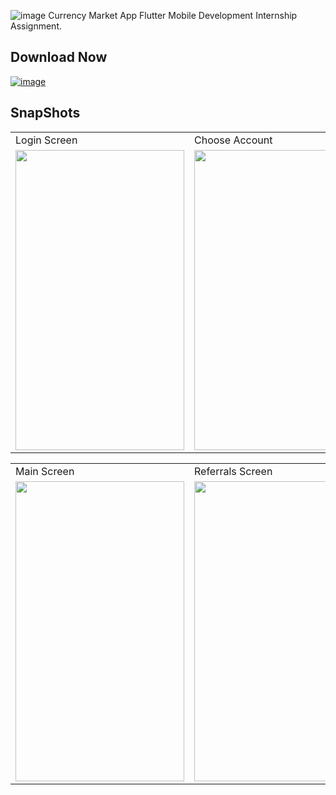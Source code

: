 
![image](https://user-images.githubusercontent.com/68506823/138594353-adb04818-8676-45da-8c8e-be90c5cb173d.png)
  Currency Market App
Flutter Mobile Development Internship Assignment. 

## Download Now
<a href="https://github.com/utgupta27/referral_app/releases/download/0.1/Referral_App_v0.1.apk" target="_blank">![image](https://img.shields.io/badge/Android-3DDC84?style=for-the-badge&logo=android&logoColor=white)</a> 


    

## SnapShots
 <table>
  <tr>
    <td>Login Screen</td>
     <td>Choose Account</td>
  </tr>
  <tr>
    <td><img src="https://user-images.githubusercontent.com/68506823/127751537-08b3becb-f64a-4c79-9308-34d2e9e6ca7d.jpg" width=270 height=480></td>
    <td><img src="https://user-images.githubusercontent.com/68506823/127751542-954104ac-5211-4224-a9ee-00624c9cd55f.jpg" width=270 height=480></td>
  </tr>
 </table>


<table>
  <tr>
    <td>Main Screen</td>
     <td>Referrals Screen</td>
    <td>App Drawer</td>
  </tr>
  <tr>
    <td><img src="https://user-images.githubusercontent.com/68506823/127751016-de57c28b-8fc7-4916-9de0-95cbaf346648.jpg" width=270 height=480></td>
    <td><img src="https://user-images.githubusercontent.com/68506823/127751022-36335d17-052f-4694-a08f-97b2e8466cec.jpg" width=270 height=480></td>
    <td><img src="https://user-images.githubusercontent.com/68506823/127751025-4c1ca27e-5049-42af-b913-6e8016125829.jpg" width=270 height=480></td>
  </tr>
 </table>
 

 
